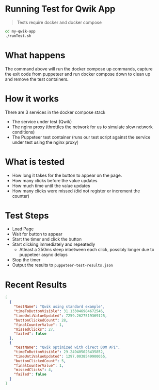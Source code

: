 # Running Test for Qwik App

> Tests require docker and docker compose

```bash
cd my-qwik-app
./runTest.sh
```

# What happens

The command above will run the docker compose up commands, capture the exit code from puppeteer and run docker compose down to clean up and remove the test containers.

# How it works

There are 3 services in the docker compose stack

- The service under test (Qwik)
- The nginx proxy (throttles the network for us to simulate slow network conditions)
- The Puppeteer test container (runs our test script against the service under test using the nginx proxy)

# What is tested

- How long it takes for the button to appear on the page.
- How many clicks before the value updates
- How much time until the value updates
- How many clicks were missed (did not register or increment the counter)

# Test Steps

- Load Page
- Wait for button to appear
- Start the timer and click the button
- Start clicking immediately and repeatedly
  - Atleast a 250ms sleep inbetween each click, possibly longer due to puppeteer async delays
- Stop the timer
- Output the results to `puppeteer-test-results.json`

# Recent Results

```json
[
  {
    "testName": "Qwik using standard example",
    "timeToButtonVisible": 31.133046984672546,
    "timeUntiValueUpdated": 7259.2627519369125,
    "buttonClickedCount": 28,
    "finalCounterValue": 1,
    "missedClicks": 27,
    "failed": false
  },
  {
    "testName": "Qwik optimized with direct DOM API",
    "timeToButtonVisible": 29.249405026435852,
    "timeUntiValueUpdated": 1297.0038549900055,
    "buttonClickedCount": 5,
    "finalCounterValue": 1,
    "missedClicks": 4,
    "failed": false
  }
]
```
